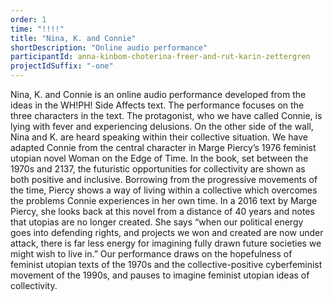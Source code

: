 ```yaml
---
order: 1
time: "!!!!"
title: "Nina, K. and Connie"
shortDescription: "Online audio performance"
participantId: anna-kinbom-choterina-freer-and-rut-karin-zettergren
projectIdSuffix: "-one"
---
```


Nina, K. and Connie is an online audio performance developed from the ideas in the  WH!PH! Side Affects text. The performance focuses on the three characters in the text. The protagonist, who we have called Connie, is lying with fever and experiencing delusions. On the other side of the wall, Nina and K. are heard speaking within their collective situation. 
We have adapted Connie from the central character in Marge Piercy’s 1976 feminist utopian novel Woman on the Edge of Time. In the book, set between the 1970s and 2137, the futuristic opportunities for collectivity are shown as both positive and inclusive. Borrowing from the progressive movements of the time, Piercy shows a way of living within a collective which overcomes the problems Connie experiences in her own time. 
In a 2016 text by Marge Piercy, she looks back at this novel from a distance of 40 years and notes that utopias are no longer created. She says “when our political energy goes into defending rights, and projects we won and created are now under attack, there is far less energy for imagining fully drawn future societies we might wish to live in.”
Our performance draws on the hopefulness of feminist utopian texts of the 1970s and the collective-positive cyberfeminist movement of the 1990s, and pauses to imagine feminist utopian ideas of collectivity.
